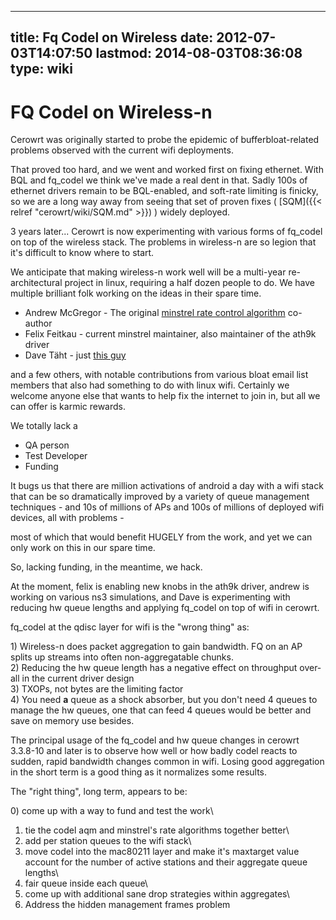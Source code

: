 
---
title: Fq Codel on Wireless
date: 2012-07-03T14:07:50
lastmod: 2014-08-03T08:36:08
type: wiki
---
FQ Codel on Wireless-n
======================

Cerowrt was originally started to probe the epidemic of
bufferbloat-related problems observed with the current wifi deployments.

That proved too hard, and we went and worked first on fixing ethernet.
With BQL and fq\_codel we think we've made a real dent in that. Sadly
100s of ethernet drivers remain to be BQL-enabled, and soft-rate
limiting is finicky, so we are a long way away from seeing that set of
proven fixes ( [SQM]({{< relref "cerowrt/wiki/SQM.md" >}}) ) widely deployed.

3 years later... Cerowrt is now experimenting with various forms of
fq\_codel on top of the wireless stack. The problems in wireless-n are
so legion that it's difficult to know where to start.

We anticipate that making wireless-n work well will be a multi-year
re-architectural project in linux, requiring a half dozen people to do.
We have multiple brilliant folk working on the ideas in their spare
time.

-   Andrew McGregor - The original [minstrel rate control
    algorithm](http://linuxwireless.org/en/developers/Documentation/mac80211/RateControl/minstrel/)
    co-author
-   Felix Feitkau - current minstrel maintainer, also maintainer of the
    ath9k driver
-   Dave Täht - just [this
    guy](http://the-edge.blogspot.com/2010/10/who-invented-embedded-linux-based.html)

and a few others, with notable contributions from various bloat email
list members that also had something to do with linux wifi. Certainly we
welcome anyone else that wants to help fix the internet to join in, but
all we can offer is karmic rewards.

We totally lack a

-   QA person
-   Test Developer
-   Funding

It bugs us that there are million activations of android a day with a
wifi stack that can be so dramatically improved by a variety of queue
management techniques - and 10s of millions of APs and 100s of millions
of deployed wifi devices, all with problems -

most of which that would benefit HUGELY from the work, and yet we can
only work on this in our spare time.

So, lacking funding, in the meantime, we hack.

At the moment, felix is enabling new knobs in the ath9k driver, andrew
is working on various ns3 simulations, and Dave is experimenting with
reducing hw queue lengths and applying fq\_codel on top of wifi in
cerowrt.

fq\_codel at the qdisc layer for wifi is the "wrong thing" as:

1\) Wireless-n does packet aggregation to gain bandwidth. FQ on an AP
splits up streams into often non-aggregatable chunks.\
2) Reducing the hw queue length has a negative effect on throughput
over-all in the current driver design\
3) TXOPs, not bytes are the limiting factor\
4) You need **a** queue as a shock absorber, but you don't need 4 queues
to manage the hw queues, one that can feed 4 queues would be better and
save on memory use besides.

The principal usage of the fq\_codel and hw queue changes in cerowrt
3.3.8-10 and later is to observe how well or how badly codel reacts to
sudden, rapid bandwidth changes common in wifi. Losing good aggregation
in the short term is a good thing as it normalizes some results.

The "right thing", long term, appears to be:

0\) come up with a way to fund and test the work\
1) tie the codel aqm and minstrel's rate algorithms together better\
2) add per station queues to the wifi stack\
3) move codel into the mac80211 layer and make it's maxtarget value
account for the number of active stations and their aggregate queue
lengths\
4) fair queue inside each queue\
5) come up with additional sane drop strategies within aggregates\
6) Address the hidden management frames problem
